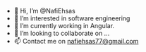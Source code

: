 - 👋 Hi, I’m @NafiEhsas
- 👀 I’m interested in software engineering
- 🌱 I’m currently working in Angular.
- 💞️ I’m looking to collaborate on ...
- 📫 Contact me on nafiehsas77@gmail.com

<!---
NafiEhsas/NafiEhsas is a ✨ special ✨ repository because its `README.md` (this file) appears on your GitHub profile.
You can click the Preview link to take a look at your changes.
--->

